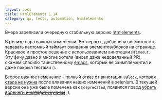 ```yaml
---
layout: post
title: HtmlElements 1.14
category: qa, tests, automation, htmlelements
---
```


Вчера зарелизили очередную стабильную версию [htmlelements](https://github.com/yandex-qatools/htmlelements).

В релизе пара важных изменений. Во-первых, добавлена возможность задавать кастомный таймаут ожидания элементов/блоков на странице. Красивое и простое решение с использованием аннотации `@Timeout`. Эту фичу давно и многие хотели (висел даже недоделанный PR), скажем спасибо таинственному [emacs](https://github.com/emaks), который её заимплементил и даже покрыл тестами :).

Второе важное изменение - полный отказ от аннотации `@Block`, которая [стала не нужна](http://artkoshelev.github.io/posts/two-releases/) после вливания наших изменений в selenium. В текущей версии она уже была помечена как `@deprecated`, появился повод [убрать ворнинги <strike>и наладить кукисы</strike>](https://yandex.ru/yandsearch?text=%D1%83%D0%B1%D1%80%D0%B0%D1%82%D1%8C%20%D0%B2%D0%BE%D1%80%D0%BD%D0%B8%D0%BD%D0%B3%D0%B8%20%D0%B8%20%D0%BD%D0%B0%D0%BB%D0%B0%D0%B4%D0%B8%D1%82%D1%8C%20%D0%BA%D1%83%D0%BA%D0%B8%D1%81%D1%8B&clid=1955453&win=131&redircnt=1435133615.1) ;).
